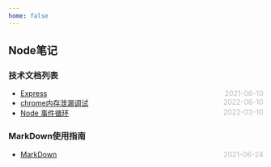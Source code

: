 ```yaml
---
home: false
---
```

## Node笔记
### 技术文档列表
* [Express](./express)  <span style="color:#bbb; float:right">2021-06-10</span>
* [chrome内存泄漏调试](./memory-analyze)  <span style="color:#bbb; float:right">2022-06-10</span>
* [Node 事件循环](https://www.php.cn/js-tutorial-487012.html) <span style="color:#bbb; float:right">2022-03-10</span>
### MarkDown使用指南
*  [MarkDown](../blog-daily/use-markdown)  <span style="color:#bbb; float:right">2021-06-24</span>
